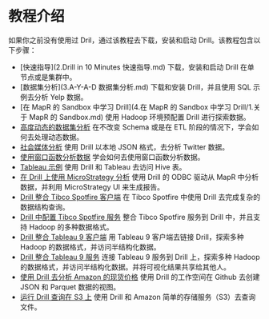 # 教程介绍

如果你之前没有使用过 Dril，通过该教程去下载，安装和启动 Drill。该教程包含以下步骤：

* [快速指导](2.Drill in 10 Minutes 快速指导.md)
  下载，安装和启动 Drill 在单节点或是集群中。
* [数据集分析](3.A-Y-A-D 数据集分析.md)
  下载和安装 Drill，并且使用 SQL 示例去分析 Yelp 数据。
* [在 MapR 的 Sandbox 中学习 Drill](4.在 MapR 的 Sandbox 中学习 Drill/1.关于 MapR 的 Sandbox.md)
  使用 Hadoop 环境预配置 Drill 进行探索数据。
* [高度动态的数据集分析](5.高度动态的数据集分析.md)
  在不改变 Schema 或是在 ETL 阶段的情况下，学会如何去处理动态数据。
* [社会媒体分析](6.社会媒体分析.md)
  使用 Drill 以本地 JSON 格式，去分析 Twitter 数据。
* [使用窗口函数分析数据](7.使用窗口函数分析数据.md)
  学会如何去使用窗口函数分析数据。
* [Tableau 示例](#)
  使用 Drill 和 Tableau 去访问 Hive 表。
* [在 Drill 上使用 MicroStrategy 分析](#)
  使用 Drill 的 ODBC 驱动从 MapR 中分析数据，并利用 MicroStrategy UI 来生成报告。
* [Drill 整合 Tibco Spotfire 客户端](#)
  在 Tibco Spotfire 中使用 Drill 去完成复杂的数据结构查询。
* [Drill 中配置 Tibco Spotfire 服务](#)
  整合 Tibco Spotfire 服务到 Drill 中，并且支持 Hadoop 的多种数据格式。
* [Drill 整合 Tableau 9 客户端](#)
  用 Tableau 9 客户端去链接 Drill，探索多种 Hadoop 的数据格式，并访问半结构化数据。
* [Drill 整合 Tableau 9 服务](#)
  连接 Tableau 9 服务到 Drill 上，探索多种 Hadoop 的数据格式，并访问半结构化数据。并将可视化结果共享给其他人。
* [使用 Drill 去分析 Amazon 的现货价格](#)
  使用 Drill 的工作空间在 Github 去创建 JSON 和 Parquet 数据的视图。
* [运行 Drill 查询在 S3 上](#)
  使用 Drill 和 Amazon 简单的存储服务（S3）去查询文件。
